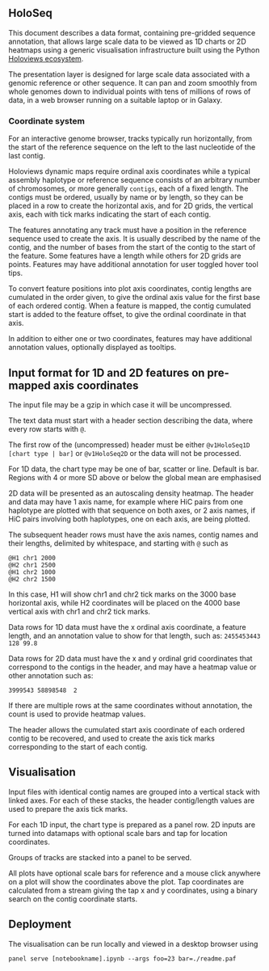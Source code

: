 ## HoloSeq

This document describes a data format, containing pre-gridded sequence annotation, that allows large scale data to be viewed
as 1D charts or 2D heatmaps using a generic visualisation infrastructure built using the Python [Holoviews ecosystem](https://holoviews.org/).

The presentation layer is designed for large scale data associated with a genomic reference or other sequence. It can pan and zoom smoothly from whole genomes down to 
individual points with tens of millions of rows of data, in a web browser running on a suitable laptop or in Galaxy.

### Coordinate system

For an interactive genome browser, tracks typically run horizontally, from the start of the reference sequence on the left to the last nucleotide of the last contig.

Holoviews dynamic maps require ordinal axis coordinates while a typical assembly haplotype or reference sequence consists of
an arbitrary number of chromosomes, or more generally `contigs`, each of a fixed length. The contigs must be ordered, usually by name or by length,
so they can be placed in a row to create the horizontal axis, and for 2D grids, the vertical axis, each with tick marks indicating the start of each contig.

The features annotating any track must have a position in the reference sequence used to create the axis. 
It is usually described by the name of the contig, and the number of bases from the start of the contig to the start of the feature. 
Some features have a length while others for 2D grids are points. Features may have additional annotation for user toggled hover tool tips. 

To convert feature positions into plot axis coordinates, contig lengths are cumulated in the order given, to give the ordinal axis value for the first base
of each ordered contig. When a feature is mapped, the contig cumulated start is added to the feature offset, to give the 
ordinal coordinate in that axis.

In addition to either one or two coordinates, features may have additional annotation values, optionally displayed as tooltips.

## Input format for 1D and 2D features on pre-mapped axis coordinates

The input file may be a gzip in which case it will be uncompressed.

The text data must start with a header section describing the data, where every row starts with `@`.

The first row of the (uncompressed) header must be either `@v1HoloSeq1D [chart type | bar]` or `@v1HoloSeq2D` or the data will not be processed.

For 1D data, the chart type may be one of bar, scatter or line. Default is bar. Regions with 4 or more SD above or below the global mean are 
emphasised

2D data will be presented as an autoscaling density heatmap. The header and data may have 1 axis name, for example where HiC pairs from one haplotype are plotted
with that sequence on both axes, or 2 axis names, if HiC pairs involving both haplotypes, one on each axis, are being plotted.

The subsequent header rows must have the axis names, contig names and their lengths, delimited by whitespace, and starting with `@` such as

```
@H1 chr1 2000
@H2 chr1 2500
@H1 chr2 1000
@H2 chr2 1500
```

In this case, H1 will show chr1 and chr2 tick marks on the 3000 base horizontal axis, while H2 coordinates will be placed on the 4000 base vertical axis
with chr1 and chr2 tick marks.

Data rows for 1D data must have the x ordinal axis coordinate, a feature length, and an annotation value to show for that length, such as:
`2455453443 128 99.8`

Data rows for 2D data must have the x and y ordinal grid coordinates that correspond to the contigs in the header, and 
may have a heatmap value or other annotation such as:

`3999543 58898548  2`

If there are multiple rows at the same coordinates without annotation, the count is used to provide heatmap values.

The header allows the cumulated start axis coordinate of each ordered contig to be recovered, and used to create the axis tick marks 
corresponding to the start of each contig.

## Visualisation

Input files with identical contig names are grouped into a vertical stack with linked axes.
For each of these stacks, the header contig/length values are used to prepare the axis tick marks.

For each 1D input, the chart type is prepared as a panel row.
2D inputs are turned into datamaps with optional scale bars and tap for location coordinates.

Groups of tracks are stacked into a panel to be served.

All plots have optional scale bars for reference and a mouse click anywhere on a plot will show the coordinates above the plot.
Tap coordinates are calculated from a stream giving the tap x and y coordinates, using a binary search on the contig coordinate starts.

## Deployment

The visualisation can be run locally and viewed in a desktop browser using 

`panel serve [notebookname].ipynb --args foo=23 bar=./readme.paf`


